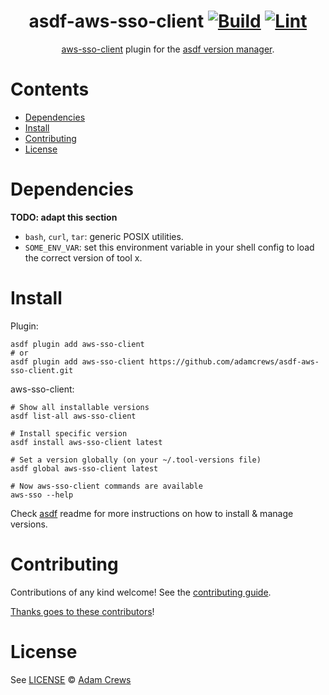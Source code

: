 <div align="center">

# asdf-aws-sso-client [![Build](https://github.com/adamcrews/asdf-aws-sso-client/actions/workflows/build.yml/badge.svg)](https://github.com/adamcrews/asdf-aws-sso-client/actions/workflows/build.yml) [![Lint](https://github.com/adamcrews/asdf-aws-sso-client/actions/workflows/lint.yml/badge.svg)](https://github.com/adamcrews/asdf-aws-sso-client/actions/workflows/lint.yml)


[aws-sso-client](https://github.com/adamcrews/aws-sso-client) plugin for the [asdf version manager](https://asdf-vm.com).

</div>

# Contents

- [Dependencies](#dependencies)
- [Install](#install)
- [Contributing](#contributing)
- [License](#license)

# Dependencies

**TODO: adapt this section**

- `bash`, `curl`, `tar`: generic POSIX utilities.
- `SOME_ENV_VAR`: set this environment variable in your shell config to load the correct version of tool x.

# Install

Plugin:

```shell
asdf plugin add aws-sso-client
# or
asdf plugin add aws-sso-client https://github.com/adamcrews/asdf-aws-sso-client.git
```

aws-sso-client:

```shell
# Show all installable versions
asdf list-all aws-sso-client

# Install specific version
asdf install aws-sso-client latest

# Set a version globally (on your ~/.tool-versions file)
asdf global aws-sso-client latest

# Now aws-sso-client commands are available
aws-sso --help
```

Check [asdf](https://github.com/asdf-vm/asdf) readme for more instructions on how to
install & manage versions.

# Contributing

Contributions of any kind welcome! See the [contributing guide](contributing.md).

[Thanks goes to these contributors](https://github.com/adamcrews/asdf-aws-sso-client/graphs/contributors)!

# License

See [LICENSE](LICENSE) © [Adam Crews](https://github.com/adamcrews/)
